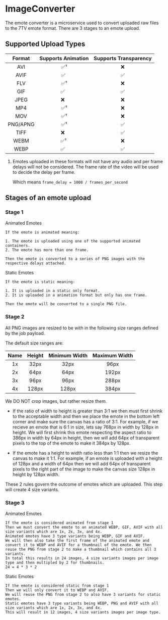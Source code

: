 # ImageConverter

The emote converter is a microservice used to convert uploaded raw files to the 7TV emote format.
There are 3 stages to an emote upload.

## Supported Upload Types

| Format      | Supports Animation | Supports Transparency |
| :---:       | :---:              | :---:                 |
|  AVI        | ✅¹               | ❌                    |
|  AVIF       | ✅ ​               | ✅                    |
|  FLV        | ✅¹               | ❌                    |
|  GIF        | ✅   ​   ​          | ✅                    |
|  JPEG       | ❌   ​  ​           | ❌                    |
|  MP4        | ✅¹               | ❌                    |
|  MOV        |​​​​ ✅¹               ​| ❌                    |
|  PNG/APNG   | ✅¹               | ✅                    |
|  TIFF       | ❌ ​ ​              | ✅                    |
|  WEBM       | ✅¹               ​| ❌                    |
|  WEBP       |​​​​ ✅​​   ​        ​     ​| ✅                    |

1. Emotes uploaded in these formats will not have any audio and per frame delays will not be considered. The frame rate of the video will be used to decide the delay per frame.

    Which means `frame_delay = 1000 / frames_per_second`

## Stages of an emote upload

### Stage 1

Animated Emotes

    If the emote is animated meaning:

    1. The emote is uploaded using one of the supported animated containers.
    2. The emote has more than one frame.

    Then the emote is converted to a series of PNG images with the respective delays attached.

Static Emotes

    If the emote is static meaning:

    1. It is uploaded in a static only format.
    2. It is uploaded in a animation format but only has one frame.

    Then the emote will be converted to a single PNG file.

### Stage 2

All PNG images are resized to be with in the following size ranges defined by the job payload.

The default size ranges are:

| Name  | Height | Minimum Width | Maximum Width |
| :---: | :----: | :-----------: | :-----------: |
| 1x    | 32px   | 32px          | 96px          |
| 2x    | 64px   | 64px          | 192px         |
| 3x    | 96px   | 96px          | 288px         |
| 4x    | 128px  | 128px         | 384px         |

We DO NOT crop images, but rather resize them.

- If the ratio of width to height is greater than 3:1 we then must first shrink to the acceptable width and then we place the emote in the bottom left corner and make sure the canvas has a ratio of 3:1. For example, if we recieve an emote that is 6:1 in size, lets say 768px in width by 128px in height. We will first shrink this emote respecting the aspect ratio to 386px in width by 64px in height, then we will add 64px of transparent pixels to the top of the emote to make it 384px by 128px.

- If the emote has a height to width ratio less than 1:1 then we resize the canvas to make it 1:1. For example, if an emote is uploaded with a height of 128px and a width of 64px then we will add 64px of transparent pixels to the right part of the image to make the canvas size 128px in height  by 128px width.

These 2 rules govern the outcome of emotes which are uploaded. This step will create 4 size variants.

### Stage 3

Animated Emotes

    If the emote is considered animated from stage 1
    Then we must convert the emote to an animated WEBP, GIF, AVIF with all size variants which are 1x, 2x, 3x, and 4x.
    Animated emotes have 3 type variants being WEBP, GIF and AVIF.
    We will then also take the first frame of the animated emote and convert it to WEBP and AVIF for a thumbnail of the emote. We then reuse the PNG from stage 2 to make a thumbnail which contains all 3 variants.
    In total this results in 24 images, 4 size variants images per image type and then multipled by 2 for thumbnails.
    24 = 4 * 3 * 2 

Static Emotes

    If the emote is considered static from stage 1
    Then we will only convert it to WEBP and AVIF.
    We will reuse the PNG from stage 2 to also have 3 variants for static emotes.
    Static emotes have 3 type variants being WEBP, PNG and AVIF with all size variants which are 1x, 2x, 3x, and 4x.
    This will result in 12 images, 4 size variants images per image type.

